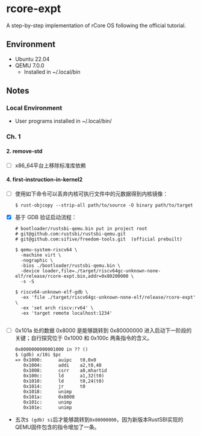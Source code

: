 # rcore-expt
A step-by-step implementation of rCore OS following the official tutorial.

## Environment
- Ubuntu 22.04
- QEMU 7.0.0
  - Installed in ~/.local/bin

## Notes

### Local Environment

- User programs installed in ~/.local/bin/
### Ch. 1 
#### 2. remove-std
  - [ ] x86_64平台上移除标准库依赖

#### 4. first-instruction-in-kernel2
  - [ ] 使用如下命令可以丢弃内核可执行文件中的元数据得到内核镜像：
    ```
    $ rust-objcopy --strip-all path/to/source -O binary path/to/target
    ```
  - [x] 基于 GDB 验证启动流程：
    ```
    # bootloader/rustsbi-qemu.bin put in project root
    # git@github.com:rustsbi/rustsbi-qemu.git
    # git@github.com:sifive/freedom-tools.git  (official prebuilt)

    $ qemu-system-riscv64 \
      -machine virt \
      -nographic \
      -bios ./bootloader/rustsbi-qemu.bin \
      -device loader,file=./target/riscv64gc-unknown-none-elf/release/rcore-expt.bin,addr=0x80200000 \
      -s -S

    $ riscv64-unknown-elf-gdb \
      -ex 'file ./target/riscv64gc-unknown-none-elf/release/rcore-expt' \
      -ex 'set arch riscv:rv64' \
      -ex 'target remote localhost:1234'
      
    ```
  - [ ] 0x101a 处的数据 0x8000 是能够跳转到 0x80000000 进入启动下一阶段的关键；自行探究位于 0x1000 和 0x100c 两条指令的含义。
    ```
    0x0000000000001000 in ?? ()
    $ (gdb) x/10i $pc
    => 0x1000:      auipc   t0,0x0
       0x1004:      addi    a2,t0,40
       0x1008:      csrr    a0,mhartid
       0x100c:      ld      a1,32(t0)
       0x1010:      ld      t0,24(t0)
       0x1014:      jr      t0
       0x1018:      unimp
       0x101a:      0x8000
       0x101c:      unimp
       0x101e:      unimp
    ```

- 五次```$ (gdb) si```后才能够跳转到```0x80000000```，因为新版本RustSBI实现的QEMU固件包含的指令增加了一条。
